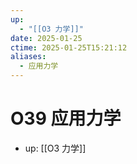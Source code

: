 ```yaml
---
up:
  - "[[O3 力学]]"
date: 2025-01-25
ctime: 2025-01-25T15:21:12
aliases:
  - 应用力学
---
```


# O39 应用力学

- up: [[O3 力学]]
